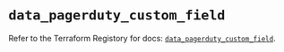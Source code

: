 # `data_pagerduty_custom_field`

Refer to the Terraform Registory for docs: [`data_pagerduty_custom_field`](https://registry.terraform.io/providers/pagerduty/pagerduty/2.16.1/docs/data-sources/custom_field).
